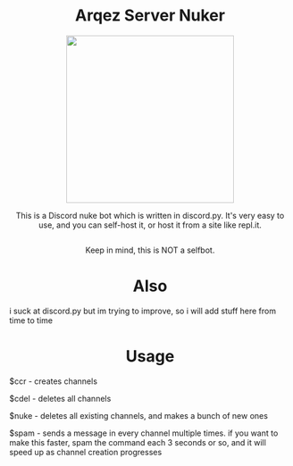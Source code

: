 <h1 align="center">Arqez Server Nuker</h1>
<p align="center"><img src="https://cdn.discordapp.com/attachments/818180413201711125/829712876679594024/cat2.jpg" height=300></p>
<p align="center">
	<h7>This is a Discord nuke bot which is written in discord.py. It's very easy to use, and you can self-host it, or host it from a site like repl.it.</h7>
</p>
<p align="center"><img src=""></p>
<p align="center">
	<h7>Keep in mind, this is NOT a selfbot.</h7>
</p>

</p>
<h1 align="center">Also</h1>
<p>i suck at discord.py but im trying to improve, so i will add stuff here from time to time</p>

</p>
<h1 align="center">Usage</h1> 

</p>
$ccr - creates channels

$cdel - deletes all channels

$nuke - deletes all existing channels, and makes a bunch of new ones

$spam - sends a message in every channel multiple times. if you want to make this faster, spam the command each 3 seconds or so, and it will speed up as channel creation progresses</p>

